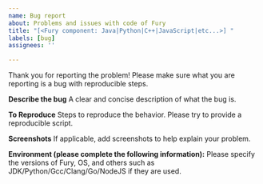 ```yaml
---
name: Bug report
about: Problems and issues with code of Fury
title: "[<Fury component: Java|Python|C++|JavaScript|etc...>] "
labels: [bug]
assignees: ''

---
```


Thank you for reporting the problem!
Please make sure what you are reporting is a bug with reproducible steps. 

**Describe the bug**
A clear and concise description of what the bug is.

**To Reproduce**
Steps to reproduce the behavior.
Please try to provide a reproducible script.

**Screenshots**
If applicable, add screenshots to help explain your problem.

**Environment (please complete the following information):**
Please specify the versions of Fury, OS, and others such as JDK/Python/Gcc/Clang/Go/NodeJS if they are used.
